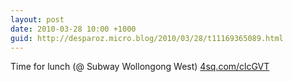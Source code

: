 ```yaml
---
layout: post
date: 2010-03-28 10:00 +1000
guid: http://desparoz.micro.blog/2010/03/28/t11169365089.html
---
```

Time for lunch (@ Subway Wollongong West) [4sq.com/clcGVT](http://4sq.com/clcGVT)
